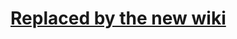 # [Replaced by the new wiki](https://github.com/libgdx/libgdx/wiki/Integrating-libgdx-and-the-device-camera) #
